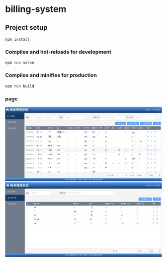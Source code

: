 # billing-system

## Project setup
```
npm install
```

### Compiles and hot-reloads for development
```
npm run serve
```

### Compiles and minifies for production
```
npm run build
```
### page
![image](https://github.com/JoeChow2015/billing-system/blob/develop/src/assets/images/billing01.png)
![image](https://github.com/JoeChow2015/billing-system/blob/develop/src/assets/images/billing02.png)
